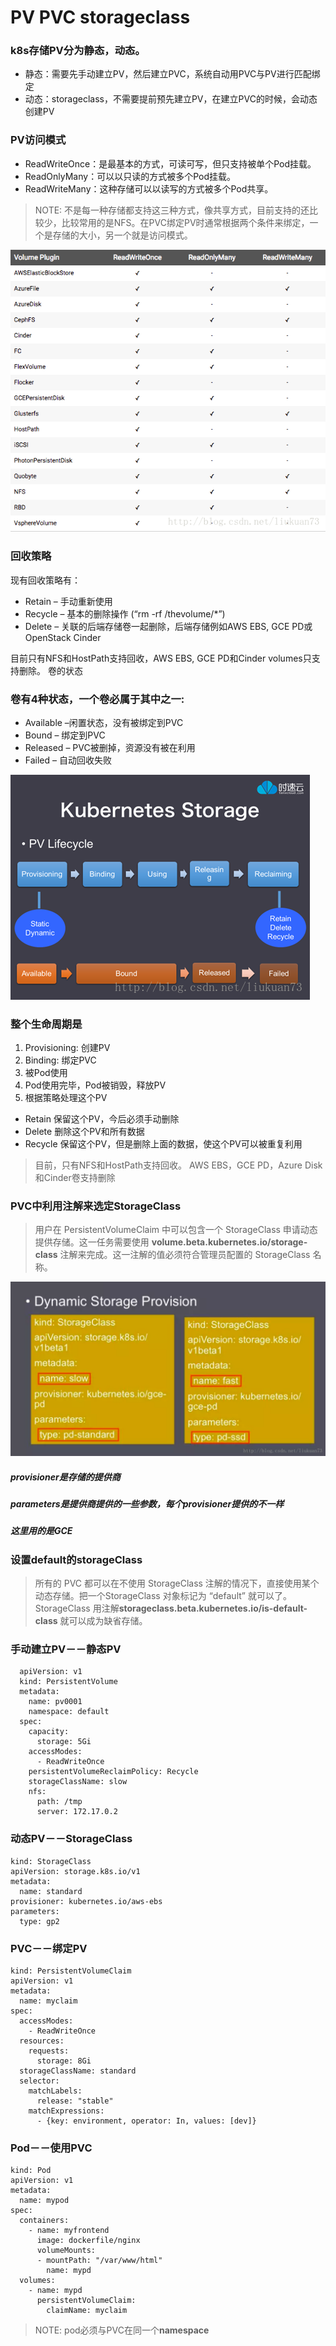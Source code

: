 # PV PVC storageclass

### k8s存储PV分为静态，动态。
* 静态：需要先手动建立PV，然后建立PVC，系统自动用PVC与PV进行匹配绑定
* 动态：storageclass，不需要提前预先建立PV，在建立PVC的时候，会动态创建PV

### PV访问模式
*    ReadWriteOnce：是最基本的方式，可读可写，但只支持被单个Pod挂载。
*    ReadOnlyMany：可以以只读的方式被多个Pod挂载。
*    ReadWriteMany：这种存储可以以读写的方式被多个Pod共享。
> NOTE: 不是每一种存储都支持这三种方式，像共享方式，目前支持的还比较少，比较常用的是NFS。在PVC绑定PV时通常根据两个条件来绑定，一个是存储的大小，另一个就是访问模式。

![ALT](../../images/kubernetes/accessMode.png)


### 回收策略

现有回收策略有：

*    Retain – 手动重新使用
*    Recycle – 基本的删除操作 (“rm -rf /thevolume/*”)
*    Delete – 关联的后端存储卷一起删除，后端存储例如AWS EBS, GCE PD或OpenStack Cinder

目前只有NFS和HostPath支持回收，AWS EBS, GCE PD和Cinder volumes只支持删除。
卷的状态

### 卷有4种状态，一个卷必属于其中之一:

*   Available –闲置状态，没有被绑定到PVC
*   Bound – 绑定到PVC
*   Released – PVC被删掉，资源没有被在利用
*   Failed – 自动回收失败

![ALT](../../images/kubernetes/k8s_storage.png)

### 整个生命周期是
1. Provisioning: 创建PV
2. Binding: 绑定PVC
3. 被Pod使用
4. Pod使用完毕，Pod被销毁，释放PV
5. 根据策略处理这个PV
* Retain 保留这个PV，今后必须手动删除
* Delete 删除这个PV和所有数据
* Recycle 保留这个PV，但是删除上面的数据，使这个PV可以被重复利用
> 目前，只有NFS和HostPath支持回收。 AWS EBS，GCE PD，Azure Disk和Cinder卷支持删除


### PVC中利用注解来选定StorageClass
> 用户在 PersistentVolumeClaim 中可以包含一个 StorageClass 申请动态提供存储。这一任务需要使用 **volume.beta.kubernetes.io/storage-class** 注解来完成。这一注解的值必须符合管理员配置的 StorageClass 名称。

![ALT](../../images/kubernetes/storageClass.png)

##### provisioner是存储的提供商
##### parameters是提供商提供的一些参数，每个provisioner提供的不一样
##### 这里用的是GCE



### 设置default的storageClass
> 所有的 PVC 都可以在不使用 StorageClass 注解的情况下，直接使用某个动态存储。把一个StorageClass 对象标记为 “default” 就可以了。StorageClass 用注解**storageclass.beta.kubernetes.io/is-default-class** 就可以成为缺省存储。

### 手动建立PV－－静态PV
```
  apiVersion: v1
  kind: PersistentVolume
  metadata:
    name: pv0001
    namespace: default
  spec:
    capacity:
      storage: 5Gi
    accessModes:
      - ReadWriteOnce
    persistentVolumeReclaimPolicy: Recycle
    storageClassName: slow
    nfs:
      path: /tmp
      server: 172.17.0.2
```

### 动态PV－－StorageClass
```
kind: StorageClass
apiVersion: storage.k8s.io/v1
metadata:
  name: standard
provisioner: kubernetes.io/aws-ebs
parameters:
  type: gp2
```

### PVC－－绑定PV
```
kind: PersistentVolumeClaim
apiVersion: v1
metadata:
  name: myclaim
spec:
  accessModes:
    - ReadWriteOnce
  resources:
    requests:
      storage: 8Gi
  storageClassName: standard
  selector:
    matchLabels:
      release: "stable"
    matchExpressions:
      - {key: environment, operator: In, values: [dev]}
```

### Pod－－使用PVC
```
kind: Pod
apiVersion: v1
metadata:
  name: mypod
spec:
  containers:
    - name: myfrontend
      image: dockerfile/nginx
      volumeMounts:
      - mountPath: "/var/www/html"
        name: mypd
  volumes:
    - name: mypd
      persistentVolumeClaim:
        claimName: myclaim
```
> NOTE: pod必须与PVC在同一个**namespace**